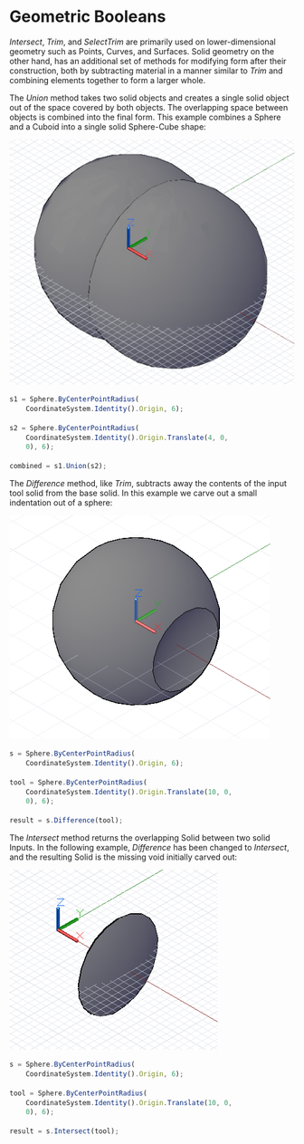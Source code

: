 # Geometric Booleans

*Intersect*, *Trim*, and *SelectTrim* are primarily used on lower-dimensional geometry such as Points, Curves, and Surfaces.  Solid geometry on the other hand, has an additional set of methods for modifying form after their construction, both by subtracting material in a manner similar to *Trim* and combining elements together to form a larger whole.

The *Union* method takes two solid objects and creates a single solid object out of the space covered by both objects. The overlapping space between objects is combined into the final form. This example combines a Sphere and a Cuboid into a single solid Sphere-Cube shape:

![](images/B-9/GeometricBooleans_01.png)

```js
s1 = Sphere.ByCenterPointRadius(
    CoordinateSystem.Identity().Origin, 6);

s2 = Sphere.ByCenterPointRadius(
    CoordinateSystem.Identity().Origin.Translate(4, 0,
    0), 6);

combined = s1.Union(s2);
```

The *Difference* method, like *Trim*, subtracts away the contents of the input tool solid from the base solid. In this example we carve out a small indentation out of a sphere:

![](images/B-9/GeometricBooleans_02.png)

```js
s = Sphere.ByCenterPointRadius(
    CoordinateSystem.Identity().Origin, 6);

tool = Sphere.ByCenterPointRadius(
    CoordinateSystem.Identity().Origin.Translate(10, 0,
    0), 6);

result = s.Difference(tool);
```

The *Intersect* method returns the overlapping Solid between two solid Inputs. In the following example, *Difference* has been changed to *Intersect*, and the resulting Solid is the missing void initially carved out:

![](images/B-9/GeometricBooleans_03.png)

```js
s = Sphere.ByCenterPointRadius(
    CoordinateSystem.Identity().Origin, 6);

tool = Sphere.ByCenterPointRadius(
    CoordinateSystem.Identity().Origin.Translate(10, 0,
    0), 6);

result = s.Intersect(tool);
```
